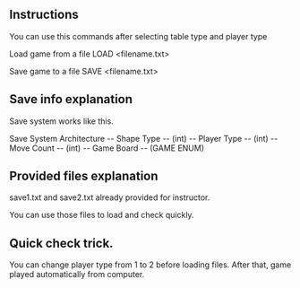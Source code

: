 ## Instructions


You can use this commands after selecting table type and player type

Load game from a file
LOAD <filename.txt>

Save game to a file
SAVE <filename.txt>

## Save info explanation

Save system works like this.

Save System Architecture
-- Shape Type -- (int)
-- Player Type -- (int)
-- Move Count -- (int)
-- Game Board -- (GAME ENUM)

## Provided files explanation

save1.txt and save2.txt already provided for instructor.

You can use those files to load and check quickly.

## Quick check trick.

You can change player type from 1 to 2 before loading files.
After that, game played automatically from computer.
